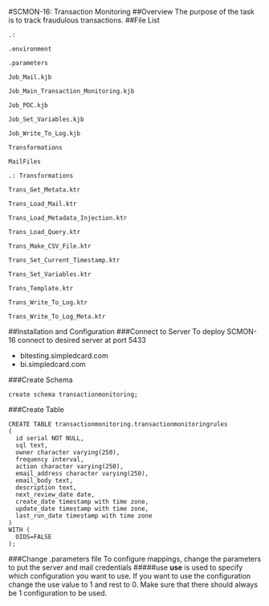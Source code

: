 #SCMON-16: Transaction Monitoring
##Overview
The purpose of the task is to track fraudulous transactions.
##File List
```
.: 

.environment

.parameters

Job_Mail.kjb

Job_Main_Transaction_Monitoring.kjb

Job_POC.kjb

Job_Set_Variables.kjb

Job_Write_To_Log.kjb

Transformations

MailFiles
```
```
.: Transformations

Trans_Get_Metata.ktr

Trans_Load_Mail.ktr

Trans_Load_Metadata_Injection.ktr

Trans_Load_Query.ktr

Trans_Make_CSV_File.ktr

Trans_Set_Current_Timestamp.ktr

Trans_Set_Variables.ktr

Trans_Template.ktr

Trans_Write_To_Log.ktr

Trans_Write_To_Log_Meta.ktr
```
##Installation and Configuration
###Connect to Server
To deploy SCMON-16 connect to desired server at port 5433
* bitesting.simpledcard.com
* bi.simpledcard.com

###Create Schema
```
create schema transactionmonitoring;
```
###Create Table
```
CREATE TABLE transactionmonitoring.transactionmonitoringrules
(
  id serial NOT NULL,
  sql text,
  owner character varying(250),
  frequency interval,
  action character varying(250),
  email_address character varying(250),
  email_body text,
  description text,
  next_review_date date,
  create_date timestamp with time zone,
  update_date timestamp with time zone,
  last_run_date timestamp with time zone
)
WITH (
  OIDS=FALSE
);
```
###Change .parameters file
To configure mappings, change the parameters to put the server and mail credentials
#####use
**use** is used to specify which configuration you want to use. If you want to use the configuration change the use value to 1 and rest to 0. Make sure that there should always be 1 configuration to be used.
